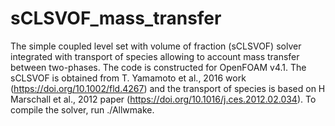 # sCLSVOF_mass_transfer
The simple coupled level set with volume of fraction (sCLSVOF) solver integrated with transport of species allowing to account mass transfer between two-phases.
The code is constructed for OpenFOAM v4.1. The sCLSVOF is obtained from T. Yamamoto et al., 2016 work (https://doi.org/10.1002/fld.4267) and the transport of species is based on H Marschall et al., 2012 paper (https://doi.org/10.1016/j.ces.2012.02.034). 
To compile the solver, run ./Allwmake. 
